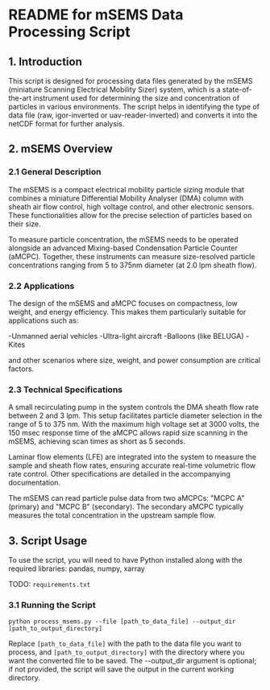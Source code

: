 # README for mSEMS Data Processing Script
## 1. Introduction

This script is designed for processing data files generated by the mSEMS (miniature Scanning Electrical Mobility Sizer) system, which is a state-of-the-art instrument used for determining the size and concentration of particles in various environments. The script helps in identifying the type of data file (raw, igor-inverted or uav-reader-inverted) and converts it into the netCDF format for further analysis.

## 2. mSEMS Overview

### 2.1 General Description

The mSEMS is a compact electrical mobility particle sizing module that combines a miniature Differential Mobility Analyser (DMA) column with sheath air flow control, high voltage control, and other electronic sensors. These functionalities allow for the precise selection of particles based on their size.

To measure particle concentration, the mSEMS needs to be operated alongside an advanced Mixing-based Condensation Particle Counter (aMCPC). Together, these instruments can measure size-resolved particle concentrations ranging from 5 to 375nm diameter (at 2.0 lpm sheath flow).

### 2.2 Applications

The design of the mSEMS and aMCPC focuses on compactness, low weight, and energy efficiency. This makes them particularly suitable for applications such as:

-Unmanned aerial vehicles
-Ultra-light aircraft
-Balloons (like BELUGA)
-Kites

and other scenarios where size, weight, and power consumption are critical factors.

### 2.3 Technical Specifications

A small recirculating pump in the system controls the DMA sheath flow rate between 2 and 3 lpm. This setup facilitates particle diameter selection in the range of 5 to 375 nm. With the maximum high voltage set at 3000 volts, the 150 msec response time of the aMCPC allows rapid size scanning in the mSEMS, achieving scan times as short as 5 seconds.

Laminar flow elements (LFE) are integrated into the system to measure the sample and sheath flow rates, ensuring accurate real-time volumetric flow rate control. Other specifications are detailed in the accompanying documentation.

The mSEMS can read particle pulse data from two aMCPCs: "MCPC A" (primary) and "MCPC B" (secondary). The secondary aMCPC typically measures the total concentration in the upstream sample flow.

## 3. Script Usage

To use the script, you will need to have Python installed along with the required libraries: pandas, numpy, xarray

TODO: `requirements.txt`

### 3.1 Running the Script


`python process_msems.py --file [path_to_data_file] --output_dir [path_to_output_directory]`

Replace `[path_to_data_file]` with the path to the data file you want to process, and `[path_to_output_directory]` with the directory where you want the converted file to be saved. The --output_dir argument is optional; if not provided, the script will save the output in the current working directory.

